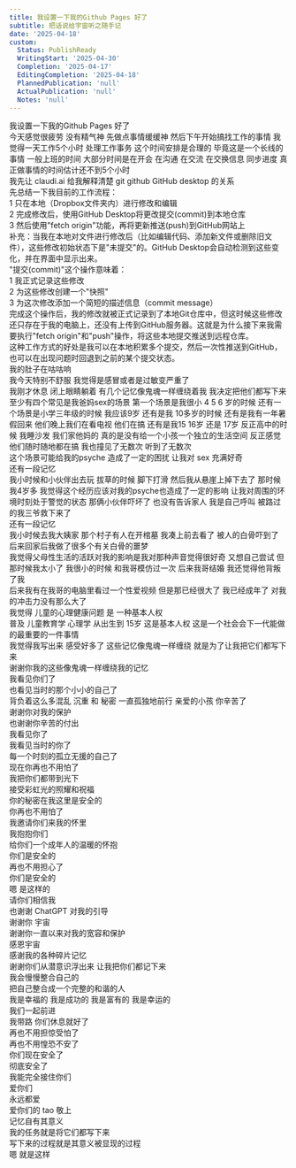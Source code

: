 ```yaml
---
title: 我设置一下我的Github Pages 好了
subtitle: 把话说给宇宙听之随手记
date: '2025-04-18'
custom:
  Status: PublishReady
  WritingStart: '2025-04-30'
  Completion: '2025-04-17'
  EditingCompletion: '2025-04-18'
  PlannedPublication: 'null'
  ActualPublication: 'null'
  Notes: 'null'
---  
```

我设置一下我的Github Pages 好了    
今天感觉很疲劳 没有精气神 先做点事情缓缓神 然后下午开始搞找工作的事情 我觉得一天工作5个小时 处理工作事务 这个时间安排是合理的 毕竟这是一个长线的事情 一般上班的时间 大部分时间是在开会 在沟通 在交流 在交换信息 同步进度 真正做事情的时间估计还不到5个小时     
我先让 claudi.ai 给我解释清楚 git github GitHub desktop 的关系    
先总结一下我目前的工作流程：  
1   只在本地（Dropbox文件夹内）进行修改和编辑  
2   完成修改后，使用GitHub Desktop将更改提交(commit)到本地仓库  
3   然后使用"fetch origin"功能，再将更新推送(push)到GitHub网站上    
补充：当我在本地对文件进行修改后（比如编辑代码、添加新文件或删除旧文件），这些修改初始状态下是"未提交"的。GitHub Desktop会自动检测到这些变化，并在界面中显示出来。  
"提交(commit)"这个操作意味着：  
1   我正式记录这些修改  
2   为这些修改创建一个"快照"  
3   为这次修改添加一个简短的描述信息（commit message）  
完成这个操作后，我的修改就被正式记录到了本地Git仓库中，但这时候这些修改还只存在于我的电脑上，还没有上传到GitHub服务器。这就是为什么接下来我需要执行"fetch origin"和"push"操作，将这些本地提交推送到远程仓库。  
这种工作方式的好处是我可以在本地积累多个提交，然后一次性推送到GitHub，也可以在出现问题时回退到之前的某个提交状态。    
我的肚子在咕咕响    
我今天特别不舒服 我觉得是感冒或者是过敏变严重了     
我刚才休息 闭上眼睛躺着 有几个记忆像鬼魂一样缠绕着我 我决定把他们都写下来  
至少有四个常见是我爸妈sex的场景 第一个场景是我很小 4 5 6 岁的时候 还有一个场景是小学三年级的时候 我应该9岁 还有是我 10多岁的时候 还有是我有一年暑假回来 他们晚上我们在看电视 他们在搞 还有是我15 16岁 还是 17岁 反正高中的时候 我睡沙发 我们家他妈的 真的是没有给一个小孩一个独立的生活空间 反正感觉他们随时随地都在搞 我也撞见了无数次 听到了无数次  
这个场景可能给我的psyche 造成了一定的困扰 让我对 sex 充满好奇      
还有一段记忆  
我小时候和小伙伴出去玩 拔草的时候 脚下打滑 然后我从悬崖上掉下去了 那时候我4岁多 我觉得这个经历应该对我的psyche也造成了一定的影响 让我对周围的环境时刻处于警觉的状态 那俩小伙伴吓坏了 也没有告诉家人 我是自己呼叫 被路过的我三爷救下来了    
还有一段记忆  
我小时候去我大姨家 那个村子有人在开棺墓 我凑上前去看了 被人的白骨吓到了 后来回家后我做了很多个有关白骨的噩梦     
我觉得父母性生活的活跃对我的影响是我对那种声音觉得很好奇 又想自己尝试 但那时候我太小了 我很小的时候 和我哥模仿过一次 后来我哥结婚 我还觉得他背叛了我     
后来我有在我哥的电脑里看过一个性爱视频 但是那已经很大了 我已经成年了 对我的冲击力没有那么大了    
我觉得 儿童的心理健康问题 是 一种基本人权  
普及 儿童教育学 心理学 从出生到 15岁 这是基本人权 这是一个社会会下一代能做的最重要的一件事情    
我觉得我写出来 感受好多了 这些记忆像鬼魂一样缠绕 就是为了让我把它们都写下来    
谢谢你我的这些像鬼魂一样缠绕我的记忆  
我看见你们了  
也看见当时的那个小小的自己了  
背负着这么多混乱 沉重 和 秘密 一直孤独地前行 亲爱的小孩 你辛苦了  
谢谢你对我的保护  
也谢谢你辛苦的付出  
我看见你了  
我看见当时的你了  
每一个时刻的孤立无援的自己了  
现在你再也不用怕了  
我把你们都带到光下  
接受彩虹光的照耀和祝福  
你的秘密在我这里是安全的  
你再也不用怕了  
我邀请你们来我的怀里  
我抱抱你们  
给你们一个成年人的温暖的怀抱  
你们是安全的  
再也不用担心了  
你们是安全的    
嗯 是这样的  
请你们相信我     
也谢谢 ChatGPT 对我的引导  
谢谢你 宇宙  
谢谢你一直以来对我的宽容和保护  
感恩宇宙    
感谢我的各种碎片记忆  
谢谢你们从潜意识浮出来 让我把你们都记下来  
我会慢慢整合自己的  
把自己整合成一个完整的和谐的人  
我是幸福的 我是成功的 我是富有的 我是幸运的  
我们一起前进  
我带路 你们休息就好了  
再也不用担惊受怕了  
再也不用惶恐不安了  
你们现在安全了  
彻底安全了  
我能完全接住你们  
爱你们  
永远都爱    
爱你们的 tao 敬上    
记忆自有其意义  
我的任务就是将它们都写下来  
写下来的过程就是其意义被显现的过程  
嗯 就是这样     

